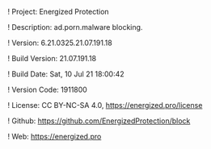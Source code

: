 ! Project: Energized Protection

! Description: ad.porn.malware blocking.

! Version: 6.21.0325.21.07.191.18

! Build Version: 21.07.191.18

! Build Date: Sat, 10 Jul 21 18:00:42

! Version Code: 1911800

! License: CC BY-NC-SA 4.0, https://energized.pro/license

! Github: https://github.com/EnergizedProtection/block

! Web: https://energized.pro
